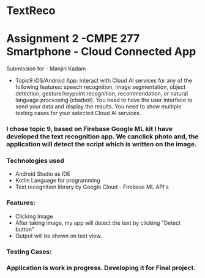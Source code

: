 # TextReco
# Assignment 2 -CMPE 277 Smartphone - Cloud Connected App
Submission for - Manjiri Kadam

* Topic9 iOS/Android App: interact with Cloud AI services for any of the following features: speech recognition, image segmentation, object detection, gesture/keypoint recognition, recommendation, or natural language processing (chatbot). 
You need to have the user interface to send your data and display the results. You need to show multiple testing cases for your selected Cloud AI services.

### I chose topic 9, based on Firebase Google ML kit I have developed the text recognition app. We canclick photo and, the application will detect the script which is written on the image.

### Technologies used
* Android Studio as IDE
* Kotlin Language for programming
* Text recognition library by Google Cloud - Firebase ML API's


### Features:
* Clicking Image
* After taking image, my app will detect the text by clicking "Detect button"
* Output will be shown on text view. 

### Testing Cases:


### 

### Application is work in progress. Developing it for Final project.

